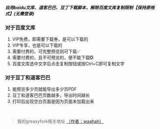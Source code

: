 #### *自用baidu文库、道客巴巴、豆丁下载脚本，解除百度文库复制限制【保持原格式】(无需登录)*

### 对于百度文库
1. VIP免费，即需要下载券，是可以下载的
2. VIP专享，也是可以下载的
3. 需要付费的，可完整预览则可下载✅
4. 需要付费的，且不可预览的，便不能下载❎
5. 百度文库选中文字后点击复制按钮或按Ctrl+C即可复制文字

### 对于豆丁和道客巴巴
1. 能预览多少页就能导出多少页PDF
2. 豆丁和道客巴巴页数越多，导出时间越长
3. 打印后出现空白页面是因为页面未加载出来
<br/>

>我的greasyfork相关地址 [（作者：waahah）](https://greasyfork.org/zh-CN/scripts/437609-%E6%96%87%E5%BA%93%E4%B8%8B%E8%BD%BD%E5%99%A8)
